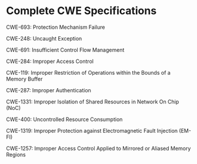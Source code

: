 

# Complete CWE Specifications

CWE-693: Protection Mechanism Failure

CWE-248: Uncaught Exception

CWE-691: Insufficient Control Flow Management

CWE-284: Improper Access Control

CWE-119: Improper Restriction of Operations within the Bounds of a Memory Buffer

CWE-287: Improper Authentication

CWE-1331: Improper Isolation of Shared Resources in Network On Chip (NoC)

CWE-400: Uncontrolled Resource Consumption

CWE-1319: Improper Protection against Electromagnetic Fault Injection (EM-FI)

CWE-1257: Improper Access Control Applied to Mirrored or Aliased Memory Regions